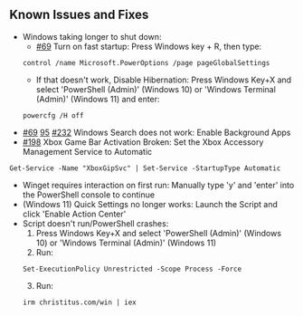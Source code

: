 ## Known Issues and Fixes
- Windows taking longer to shut down:
  - [#69](https://github.com/ChrisTitusTech/winutil/issues/69) Turn on fast startup: Press Windows key + R, then type:
  ```
  control /name Microsoft.PowerOptions /page pageGlobalSettings
  ```
  - If that doesn't work, Disable Hibernation: Press Windows Key+X and select 'PowerShell (Admin)' (Windows 10) or 'Windows Terminal (Admin)' (Windows 11) and enter:
  ```
  powercfg /H off
  ```
- [#69](https://github.com/ChrisTitusTech/winutil/issues/69) [95](https://github.com/ChrisTitusTech/winutil/issues/95) [#232](https://github.com/ChrisTitusTech/winutil/issues/232) Windows Search does not work: Enable Background Apps
- [#198](https://github.com/ChrisTitusTech/winutil/issues/198) Xbox Game Bar Activation Broken: Set the Xbox Accessory Management Service to Automatic
```
Get-Service -Name "XboxGipSvc" | Set-Service -StartupType Automatic
```

- Winget requires interaction on first run: Manually type 'y' and 'enter' into the PowerShell console to continue
- (Windows 11) Quick Settings no longer works: Launch the Script and click 'Enable Action Center'
- Script doesn't run/PowerShell crashes:
  1. Press Windows Key+X and select 'PowerShell (Admin)' (Windows 10) or 'Windows Terminal (Admin)' (Windows 11)
  2. Run:
  ```
  Set-ExecutionPolicy Unrestricted -Scope Process -Force
  ```
  3. Run:
  ```
  irm christitus.com/win | iex
  ```